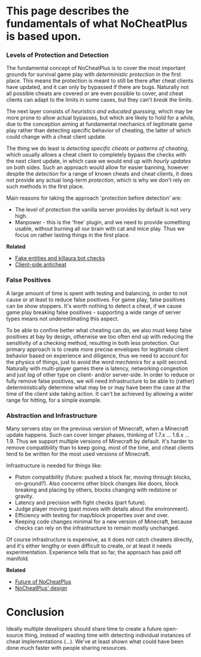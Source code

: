 # This page describes the fundamentals of what NoCheatPlus is based upon.

### Levels of Protection and Detection
The fundamental concept of NoCheatPlus is to cover the most important grounds for survival game play with _deterministic protection_ in the first place. This means the protection is meant to still be there after cheat clients have updated, and it can only by bypassed if there are bugs. Naturally not all possible cheats are covered or are even possible to cover, and cheat clients can adapt to the limits in some cases, but they can't _break_ the limits.

The next layer consists of _heuristics and educated guessing_, which may be more prone to allow actual bypasses, but which are likely to hold for a while, due to the conception aiming at fundamental mechanics of legitimate game play rather than detecting specific behavior of cheating, the latter of which could change with a cheat client update.

The thing we do least is _detecting specific cheats or patterns of cheating_, which usually allows a cheat client to completely bypass the checks with the next client update, in which case we would end up with _hourly updates_ on both sides. Such an approach would allow for easier banning, however despite the _detection_ for a range of known cheats and cheat clients, it does not provide any actual long-term _protection_, which is why we don't rely on such methods in the first place.

Main reasons for taking the approach 'protection before detection' are:
* The level of protection the vanilla server provides by default is not very high.
* Manpower - this is the 'free' plugin, and we need to provide something usable, without burning all our brain with cat and mice play. Thus we focus on rather lasting things in the first place.

**Related**
* [Fake entities and killaura bot checks](https://github.com/Updated-NoCheatPlus/Docs/blob/master/Development/Discussion/FakeEntities.md)
* [Client-side anticheat](https://github.com/Updated-NoCheatPlus/Docs/blob/master/Development/Discussion/ClientSideAntiCheat.md)

### False Positives
A large amount of time is spent with testing and balancing, in order to not cause or at least to reduce false positives. For game play, false positives can be show stoppers. It's worth nothing to detect a cheat, if we cause game play breaking false positives - supporting a wide range of server types means not underestimating this aspect.

To be able to confine better what cheating can do, we also must keep false positives at bay by design, otherwise we too often end up with reducing the sensitivity of a checking method, resulting in both less protection. Our primary approach is to create more precise envelopes for legitimate client behavior based on experience and diligence, thus we need to account for the physics of things, just to avoid the word _mechanics_ for a split second. Naturally with multi-player games there is latency, networking congestion and just _lag_ of other type on client- and/or server-side. In order to reduce or fully remove false positives, we will need infrastructure to be able to (rather) deterministically determine what may be or may have been the case at the time of the client side taking action. It can't be achieved by allowing a wider range for hitting, for a simple example.

### Abstraction and Infrastructure
Many servers stay on the previous version of Minecraft, when a Minecraft update happens. Such can cover longer phases, thinking of 1.7.x ... 1.8.x ... 1.9. Thus we support multiple versions of Minecraft by default. It's harder to remove compatibility than to keep going, most of the time, and cheat clients tend to be written for the most used versions of Minecraft.

Infrastructure is needed for things like:
* Piston compatibility (future: pushed a block far, moving through blocks, on-ground?). Also concerns other block changes like doors, block breaking and placing by others, blocks changing with redstone or gravity.
* Latency and precision with fight checks (part future).
* Judge player moving (past moves with details about the environment).
* Efficiency with testing for map/block properties over and over.
* Keeping code changes minimal for a new version of Minecraft, because checks can rely on the infrastructure to remain mostly unchanged.

Of course infrastructure is expensive, as it does not catch cheaters directly, and it's either lengthy or even difficult to create, or at least it needs experimentation. Experience tells that so far, the approach has paid off manifold.

**Related**
* [Future of NoCheatPlus](https://github.com/Updated-NoCheatPlus/Docs/blob/master/Development/Discussion/Future.md)
* [NoCheatPlus' design](https://github.com/Updated-NoCheatPlus/Docs/blob/master/Development/Discussion/Design.md)

# Conclusion
Ideally multiple developers should share time to create a future open-source thing, instead of wasting time with detecting individual instances of cheat implementations (...). We've at least shown what could have been done much faster with people sharing resources.
